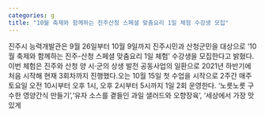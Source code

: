 ```yaml
---
categories: g
title: "10월 축제와 함께하는 진주산청 스페셜 맞춤요리 1일 체험 수강생 모집"
---
```

진주시 능력개발관은 9월 26일부터 10월 9일까지 진주시민과 산청군민을 대상으로 ‘10월 축제와 함께하는 진주-산청 스페셜 맞춤요리 1일 체험’ 수강생을 모집한다고 밝혔다.이번 체험은 진주와 산청 양 시·군의 상생 발전 공동사업의 일환으로 2021년 하반기에 처음 시작해 현재 3회차까지 진행했다.오는 10월 15일 첫 수업을 시작으로 2주간 매주 토요일 오전 10시부터 오후 1시, 오후 2시부터 5시까지 1일 2회 운영한다. ‘노릇노릇 구수한 영양간식 만들기’,‘유자 소스를 곁들인 과일 샐러드와 오향장육’, ‘세상에서 가장 맛있게